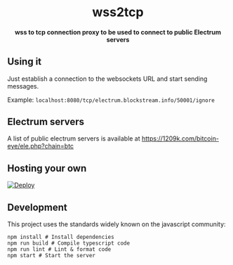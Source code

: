 <h1 align="center">
  wss2tcp
  <br>
</h1>

<h4 align="center">wss to tcp connection proxy to be used to connect to public Electrum servers</h4>

## Using it
Just establish a connection to the websockets URL and start sending messages.

Example: `localhost:8080/tcp/electrum.blockstream.info/50001/ignore`

## Electrum servers
A list of public electrum servers is available at https://1209k.com/bitcoin-eye/ele.php?chain=btc

## Hosting your own
[![Deploy](https://www.herokucdn.com/deploy/button.svg)](https://heroku.com/deploy)

## Development
This project uses the standards widely known on the javascript community:
```
npm install # Install dependencies
npm run build # Compile typescript code
npm run lint # Lint & format code
npm start # Start the server
```
